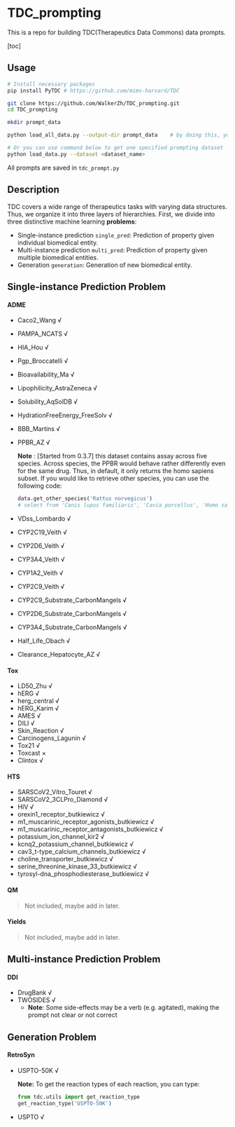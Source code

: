# TDC_prompting

This is a repo for building TDC(Therapeutics Data Commons) data prompts.

[toc]

## Usage

```bash
# Install necessary packages
pip install PyTDC # https://github.com/mims-harvard/TDC

git clone https://github.com/WalkerZh/TDC_prompting.git
cd TDC_prompting

mkdir prompt_data

python load_all_data.py	--output-dir prompt_data	# by doing this, you can get a complete prompting data in folder prompt_data

# Or you can use command below to get one specified prompting dataset
python load_data.py --dataset <dataset_name>
```

All prompts are saved in `tdc_prompt.py`

## Description

TDC covers a wide range of therapeutics tasks with varying data structures. Thus, we organize it into three layers of hierarchies. First, we divide into three distinctive machine learning **problems**:

- Single-instance prediction `single_pred`: Prediction of property given individual biomedical entity.
- Multi-instance prediction `multi_pred`: Prediction of property given multiple biomedical entities.
- Generation `generation`: Generation of new biomedical entity.

## Single-instance Prediction Problem

#### ADME

- Caco2_Wang √
- PAMPA_NCATS √
- HIA_Hou √
- Pgp_Broccatelli √
- Bioavailability_Ma √
- Lipophilicity_AstraZeneca √
- Solubility_AqSolDB √
- HydrationFreeEnergy_FreeSolv √
- BBB_Martins √
- PPBR_AZ √

  **Note** : [Started from 0.3.7] this dataset contains assay across five species. Across species, the PPBR would behave rather differently even for the same drug. Thus, in default, it only returns the homo sapiens subset. If you would like to retrieve other species, you can use the following code:

  ```python
  data.get_other_species('Rattus norvegicus')
  # select from 'Canis lupus familiaris', 'Cavia porcellus', 'Homo sapiens', 'Mus musculus', 'Rattus norvegicus', 'all'
  ```
- VDss_Lombardo √
- CYP2C19_Veith √
- CYP2D6_Veith √
- CYP3A4_Veith √
- CYP1A2_Veith √
- CYP2C9_Veith √
- CYP2C9_Substrate_CarbonMangels √
- CYP2D6_Substrate_CarbonMangels √
- CYP3A4_Substrate_CarbonMangels √
- Half_Life_Obach √
- Clearance_Hepatocyte_AZ √

#### Tox

- LD50_Zhu √
- hERG √
- herg_central √
- hERG_Karim √
- AMES √
- DILI √
- Skin_Reaction √
- Carcinogens_Lagunin √
- Tox21 √
- Toxcast ×
- Clintox √

#### HTS

- SARSCoV2_Vitro_Touret √
- SARSCoV2_3CLPro_Diamond √
- HIV √
- orexin1_receptor_butkiewicz √
- m1_muscarinic_receptor_agonists_butkiewicz √
- m1_muscarinic_receptor_antagonists_butkiewicz √
- potassium_ion_channel_kir2 √
- kcnq2_potassium_channel_butkiewicz √
- cav3_t-type_calcium_channels_butkiewicz √
- choline_transporter_butkiewicz √
- serine_threonine_kinase_33_butkiewicz √
- tyrosyl-dna_phosphodiesterase_butkiewicz √

#### QM

> Not included, maybe add in later.

#### Yields

> Not included, maybe add in later.

## Multi-instance Prediction Problem

#### DDI

- DrugBank √
- TWOSIDES √
  - **Note**: Some side-effects may be a verb (e.g. agitated), making the prompt not clear or not correct

## Generation Problem

#### RetroSyn

- USPTO-50K √

  **Note:** To get the reaction types of each reaction, you can type:

  ```python
  from tdc.utils import get_reaction_type
  get_reaction_type('USPTO-50K')
  ```
- USPTO √

